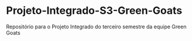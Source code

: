 # Projeto-Integrado-S3-Green-Goats
Repositório para o Projeto Integrado do terceiro semestre da equipe Green Goats

